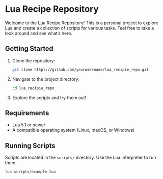 # Lua Recipe Repository

Welcome to the Lua Recipe Repository! This is a personal project to explore Lua and create a collection of scripts for various tasks. Feel free to take a look around and see what’s here.

## Getting Started

1. Clone the repository:
   ```bash
   git clone https://github.com/yourusername/lua_recipie_repo.git
   ```
2. Navigate to the project directory:
   ```bash
   cd lua_recipie_repo
   ```
3. Explore the scripts and try them out!

## Requirements

- Lua 5.1 or newer
- A compatible operating system (Linux, macOS, or Windows)

## Running Scripts

Scripts are located in the `scripts/` directory. Use the Lua interpreter to run them:

```bash
lua scripts/example.lua

```
